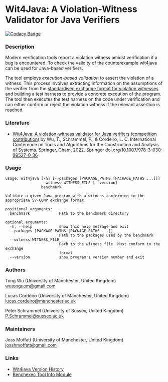 # Wit4Java: A Violation-Witness Validator for Java Verifiers

[![Codacy Badge](https://app.codacy.com/project/badge/Grade/7aa7c9bff3c5458d9af4b055f97af8ce)](https://www.codacy.com/gh/wit4java/wit4java/dashboard?utm_source=github.com&amp;utm_medium=referral&amp;utm_content=wit4java/wit4java&amp;utm_campaign=Badge_Grade)

### Description

Modern verification tools report a violation witness amidst verification if a bug is encountered. To check the validity of the counterexample wit4java can be used for Java-based verifiers. 

The tool employs *execution-based validation* to assert the violation of a witness. This process involves extracting information on the assumptions of the verifier from the [standardised exchange format for violation witnesses](https://github.com/sosy-lab/sv-witnesses/blob/main/README-GraphML.md) and building a test harness to provide a concrete execution of the program. The tool then executes the test harness on the code under verification and can either confirm or reject the violation witness if the relevant assertion is reached.

### Literature

- [Wit4Java: A violation-witness validator for Java verifiers (competition contribution)](https://doi.org/10.1007/978-3-030-99527-0_36) by Wu, T., Schrammel, P., & Cordeiro, L. C. International Conference on Tools and Algorithms for the Construction and Analysis of Systems. Springer, Cham, 2022. Springer [doi.org/10.1007/978-3-030-99527-0_36](https://doi.org/10.1007/978-3-030-99527-0_36)
### Usage
```
usage: wit4java [-h] [--packages [PACKAGE_PATHS [PACKAGE_PATHS ...]]]
                --witness WITNESS_FILE [--version]
                benchmark

Validate a given Java program with a witness conforming to the appropriate SV-COMP exchange format.

positional arguments:
  benchmark             Path to the benchmark directory

optional arguments:
  -h, --help            show this help message and exit
  --packages [PACKAGE_PATHS [PACKAGE_PATHS ...]]
                        Path to the packages used by the benchmark
  --witness WITNESS_FILE
                        Path to the witness file. Must conform to the exchange
                        format
  --version             show program's version number and exit
```
### Authors
Tong Wu (University of Manchester, United Kingdom) wutonguom@gmail.com

Lucas Cordeiro (University of Manchester, United Kingdom) lucas.cordeiro@manchester.ac.uk

Peter Schrammel (University of Sussex, United Kingdom) P.Schrammel@sussex.ac.uk

### Maintainers 

Joss Moffatt (University of Manchester, United Kingdom) josshmoffatt@gmail.com

### Links
- [Wit4java Version History](CHANGELOG.md)
- [Benchexec Tool Info Module](https://github.com/sosy-lab/benchexec/blob/main/benchexec/tools/wit4java.py)